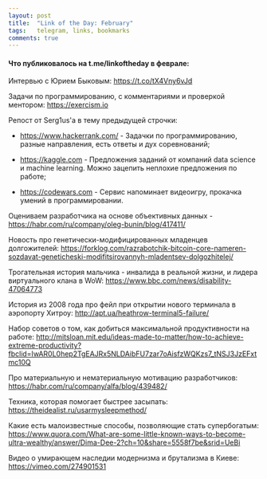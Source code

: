 ```yaml
---
layout: post
title:  "Link of the Day: February"
tags:   telegram, links, bookmarks
comments: true
---
```


#### Что публиковалось на t.me/linkoftheday в феврале:

Интервью с Юрием Быковым: <https://t.co/tX4Vny6vJd>

Задачи по программированию, с комментариями и проверкой ментором: <https://exercism.io>

Репост от Serg1us'a в тему предыдущей строчки:
  - <https://www.hackerrank.com/> - Задачки по программированию, разные направления, есть ответы и дух соревнований;

  - <https://kaggle.com> - Предложения заданий от компаний data science и machine learning. Можно зацепить неплохие предложения по работе;

  - <https://codewars.com> - Сервис напоминает видеоигру, прокачка умений в программировании.  
  
Оцениваем разработчика на основе объективных данных - <https://habr.com/ru/company/oleg-bunin/blog/417411/>
  
Новость про генетически-модифицированных младенцев долгожителей: <https://forklog.com/razrabotchik-bitcoin-core-nameren-sozdavat-geneticheski-modifitsirovannyh-mladentsev-dolgozhitelej/>
  
Трогательная история мальчика - инвалида в реальной жизни, и лидера виртуального клана в WoW: <https://www.bbc.com/news/disability-47064773>
 
История из 2008 года про фейл при открытии нового терминала в аэропорту Хитроу: <http://apt.ua/heathrow-terminal5-failure/>

Набор советов о том, как добиться максимальной продуктивности на работе: <http://mitsloan.mit.edu/ideas-made-to-matter/how-to-achieve-extreme-productivity?fbclid=IwAR0L0hep2TgEAJRx5NLDAibFU7zar7oAisfzWQKzs7_tNSJ3JzEFxtmc10Q>

Про материальную и нематериальную мотивацию разработчиков: <https://habr.com/ru/company/alfa/blog/439482/>

Техника, которая помогает быстрее засыпать: <https://theidealist.ru/usarmysleepmethod/>

Какие есть малоизвестные способы, позволяющие стать супербогатым: <https://www.quora.com/What-are-some-little-known-ways-to-become-ultra-wealthy/answer/Dima-Dee-2?ch=10&share=5558f7be&srid=UeBi>

Видео о умирающем наследии модернизма и брутализма в Киеве: <https://vimeo.com/274901531>



